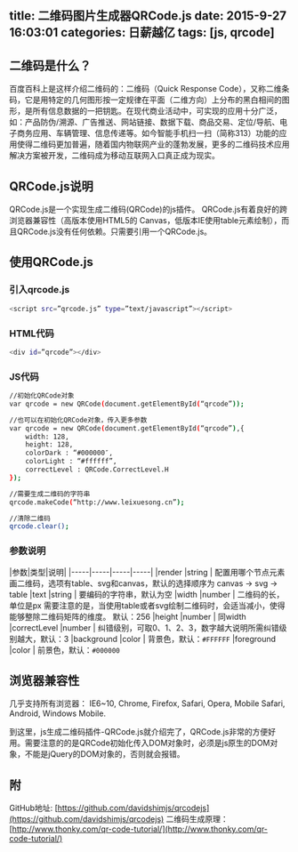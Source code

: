 title: 二维码图片生成器QRCode.js
date: 2015-9-27 16:03:01
categories: 日薪越亿
tags: [js, qrcode]
---

## 二维码是什么？
百度百科上是这样介绍二维码的：二维码（Quick Response Code），又称二维条码，它是用特定的几何图形按一定规律在平面（二维方向）上分布的黑白相间的图形，是所有信息数据的一把钥匙。在现代商业活动中，可实现的应用十分广泛，如：产品防伪/溯源、广告推送、网站链接、数据下载、商品交易、定位/导航、电子商务应用、车辆管理、信息传递等。如今智能手机扫一扫（简称313）功能的应用使得二维码更加普遍，随着国内物联网产业的蓬勃发展，更多的二维码技术应用解决方案被开发，二维码成为移动互联网入口真正成为现实。 

## QRCode.js说明
QRCode.js是一个实现生成二维码(QRCode)的js插件。 QRCode.js有着良好的跨浏览器兼容性（高版本使用HTML5的 Canvas，低版本IE使用table元素绘制），而且QRCode.js没有任何依赖。只需要引用一个QRCode.js。

## 使用QRCode.js

### 引入qrcode.js

``` bash
<script src=”qrcode.js” type=”text/javascript”></script>
```

### HTML代码

``` bash
<div id=”qrcode”></div>
```


### JS代码

``` bash
//初始化QRCode对象
var qrcode = new QRCode(document.getElementById(“qrcode”));

//也可以在初始化QRCode对象，传入更多参数
var qrcode = new QRCode(document.getElementById(“qrcode”),{
	width: 128,
	height: 128,
	colorDark : “#000000″,
	colorLight : “#ffffff”,
	correctLevel : QRCode.CorrectLevel.H
});

//需要生成二维码的字符串
qrcode.makeCode(“http://www.leixuesong.cn”);

//清除二维码
qrcode.clear();
```

### 参数说明

|参数|类型|说明|
|-----|-----|-----|-----|
|render    |string | 配置用哪个节点元素画二维码，选项有table、svg和canvas，默认的选择顺序为 canvas -> svg -> table
|text    |string | 要编码的字符串，默认为空
|width   |number | 二维码的长，单位是px  需要注意的是，当使用table或者svg绘制二维码时，会适当减小，使得能够整除二维码矩阵的维度。  默认：256
|height   |number | 同width
|correctLevel    |number | 纠错级别，可取0、1、2、3，数字越大说明所需纠错级别越大，默认：3
|background  |color | 背景色，默认：`#FFFFFF`
|foreground  |color | 前景色，默认：`#000000`

## 浏览器兼容性

几乎支持所有浏览器： IE6~10, Chrome, Firefox, Safari, Opera, Mobile Safari, Android, Windows Mobile.

到这里，js生成二维码插件-QRCode.js就介绍完了，QRCode.js非常的方便好用。需要注意的的是QRCode初始化传入DOM对象时，必须是js原生的DOM对象，不能是jQuery的DOM对象的，否则就会报错。

## 附
GitHub地址: [https://github.com/davidshimjs/qrcodejs](https://github.com/davidshimjs/qrcodejs)
二维码生成原理：[http://www.thonky.com/qr-code-tutorial/](http://www.thonky.com/qr-code-tutorial/)